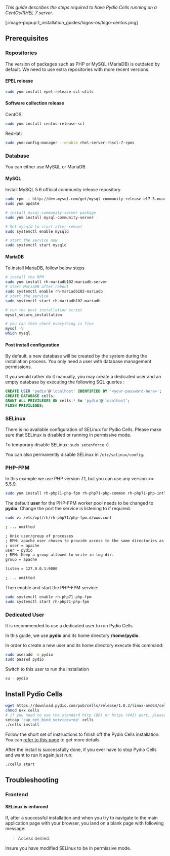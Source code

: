_This guide describes the steps required to have Pydio Cells running on a CentOs/RHEL 7 server._

[:image-popup:1_installation_guides/logos-os/logo-centos.png]

## Prerequisites 

### Repositories

The version of packages such as PHP or MySQL (MariaDB) is outdated by default. We need to use extra repositories with more recent versions.

#### EPEL release

```sh
sudo yum install epel-release scl-utils
```

#### Software collection release

CentOS:

```sh
sudo yum install centos-release-scl
```

RedHat:

```sh
sudo yum-config-manager --enable rhel-server-rhscl-7-rpms
```

### Database

You can either use MySQL or MariaDB.

#### MySQL

Install MySQL 5.6 official community release repository.

```bash
sudo rpm -i http://dev.mysql.com/get/mysql-community-release-el7-5.noarch.rpm
sudo yum update

# install mysql-community-server package
sudo yum install mysql-community-server

# Set mysqld to start after reboot
sudo systemctl enable mysqld

# start the service now
sudo systemctl start mysqld
```

#### MariaDB

To install MariaDB, follow below steps

```sh
# install the RPM
sudo yum install rh-mariadb102-mariadb-server
# start MariaDB after reboot
sudo systemctl enable rh-mariadb102-mariadb
# start the service
sudo systemctl start rh-mariadb102-mariadb

# run the post installation script
mysql_secure_installation

# you can then check everything is fine
mysql -V
which mysql
```

#### Post install configuration

By default, a new database will be created by the system during the installation process. You only need a user with database management permissions.

If you would rather do it manually, you may create a dedicated user and an empty database by executing the following SQL queries :

```SQL
CREATE USER 'pydio'@'localhost' IDENTIFIED BY '<your-password-here>';
CREATE DATABASE cells;
GRANT ALL PRIVILEGES ON cells.* to 'pydio'@'localhost';
FLUSH PRIVILEGES;
```

### SELinux

There is no available configuration of SELinux for Pydio Cells. Please make sure that SELinux is disabled or running in permissive mode.

To temporary disable SELinux: `sudo setenforce 0`.

You can also permanently disable SELinux in `/etc/selinux/config`.

### PHP-FPM

In this example we use PHP version 7.1, but you can use any version >= 5.5.9.

```bash
sudo yum install rh-php71-php-fpm rh-php71-php-common rh-php71-php-intl rh-php71-php-gd rh-php71-php-mbstring rh-php71-php-xml rh-php71-php-curl rh-php71-php-opcache
```

The default **user** for the PHP-FPM worker pool needs to be changed to **pydio**. Change the port the service is listening to if required.

```bash
sudo vi /etc/opt/rh/rh-php71/php-fpm.d/www.conf

; ... omitted

; Unix user/group of processes
; RPM: apache user chosen to provide access to the same directories as httpd
; user = apache
user = pydio
; RPM: Keep a group allowed to write in log dir.
group = apache

listen = 127.0.0.1:9000

; ... omitted
```

Then enable and start the PHP-FPM service:

```bash
sudo systemctl enable rh-php71-php-fpm
sudo systemctl start rh-php71-php-fpm
```

### Dedicated User

It is recommended to use a dedicated user to run Pydio Cells.

In this guide, we use **pydio** and its home directory **/home/pydio**.

In order to create a new user and its home directory execute this command:

```sh
sudo useradd -m pydio
sudo passwd pydio
```

Switch to this user to run the installation

```sh
su - pydio
```

## Install Pydio Cells

```sh
wget https://download.pydio.com/pub/cells/release/1.0.3/linux-amd64/cells
chmod u+x cells
# if you need to use the standard http (80) or https (443) port, please execute this command:
setcap 'cap_net_bind_service=+ep' cells
./cells install
```

Follow the short set of instructions to finish off the Pydio Cells installation. You can [refer to this page](/en/docs/cells/v1/install-pydio-cells) to get more details.

After the install is successfully done, if you ever have to stop Pydio Cells and want to run it again just run:

```sh
./cells start
```

## Troubleshooting

### Frontend

#### SELinux is enforced

If, after a successful installation and when you try to navigate to the main application page with your browser, you land on a blank page with following message:

> Access denied.

Insure you have modified SELinux to be in permissive mode.
